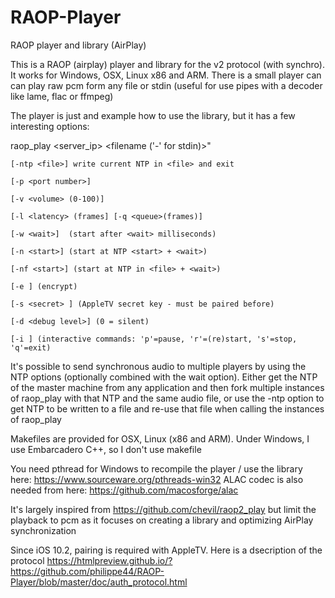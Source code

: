 # RAOP-Player
RAOP player and library (AirPlay)

This is a RAOP (airplay) player and library for the v2 protocol (with synchro). It works for Windows, OSX, Linux x86 and ARM. 
There is a small player can can play raw pcm form any file or stdin (useful for use pipes with a decoder like lame, flac or ffmpeg)

The player is just and example how to use the library, but it has a few interesting options:

raop_play <options> <server_ip> <filename ('-' for stdin)>"

	[-ntp <file>] write current NTP in <file> and exit
	
	[-p <port number>]
	
	[-v <volume> (0-100)]
	
	[-l <latency> (frames] [-q <queue>(frames)]
	
	[-w <wait>]  (start after <wait> milliseconds)
	
	[-n <start>] (start at NTP <start> + <wait>)
	
	[-nf <start>] (start at NTP in <file> + <wait>)
	
	[-e ] (encrypt)
	
	[-s <secret> ] (AppleTV secret key - must be paired before)
	
	[-d <debug level>] (0 = silent)
	
	[-i ] (interactive commands: 'p'=pause, 'r'=(re)start, 's'=stop, 'q'=exit)
	
It's possible to send synchronous audio to multiple players by using the NTP options (optionally combined with the wait option).
Either get the NTP of the master machine from any application and then fork multiple instances of raop_play with that NTP and
the same audio file, or use the -ntp option to get NTP to be written to a file and re-use that file when calling the instances of 
raop_play

Makefiles are provided for OSX, Linux (x86 and ARM). Under Windows, I use Embarcadero C++, so I don't use makefile

You need pthread for Windows to recompile the player / use the library here: https://www.sourceware.org/pthreads-win32
ALAC codec is also needed from here: https://github.com/macosforge/alac

It's largely inspired from https://github.com/chevil/raop2_play but limit the playback to pcm as it focuses on creating a library and optimizing AirPlay synchronization 

Since iOS 10.2, pairing is required with AppleTV. Here is a dsecription of the protocol https://htmlpreview.github.io/?https://github.com/philippe44/RAOP-Player/blob/master/doc/auth_protocol.html
